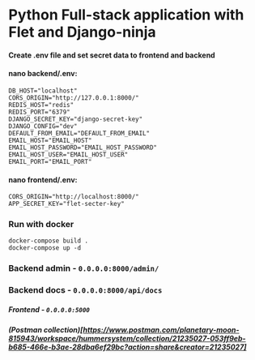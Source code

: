 # Python Full-stack application with Flet and Django-ninja
#### Create .env file and set secret data to frontend and backend
#### nano backend/.env:
    DB_HOST="localhost"
    CORS_ORIGIN="http://127.0.0.1:8000/"
    REDIS_HOST="redis"
    REDIS_PORT="6379"
    DJANGO_SECRET_KEY="django-secret-key"
    DJANGO_CONFIG="dev"
    DEFAULT_FROM_EMAIL="DEFAULT_FROM_EMAIL"
    EMAIL_HOST="EMAIL_HOST"
    EMAIL_HOST_PASSWORD="EMAIL_HOST_PASSWORD"
    EMAIL_HOST_USER="EMAIL_HOST_USER"
    EMAIL_PORT="EMAIL_PORT"
  
#### nano frontend/.env:
    CORS_ORIGIN="http://localhost:8000/"
    APP_SECRET_KEY="flet-secter-key"

### Run with docker
    docker-compose build .
    docker-compose up -d

### Backend admin - `0.0.0.0:8000/admin/`
### Backend docs - `0.0.0.0:8000/api/docs`
##### Frontend - `0.0.0.0:5000`
##### (Postman collection)[https://www.postman.com/planetary-moon-815943/workspace/hummersystem/collection/21235027-053ff9eb-b685-466e-b3ae-28dba6ef29bc?action=share&creator=21235027]
